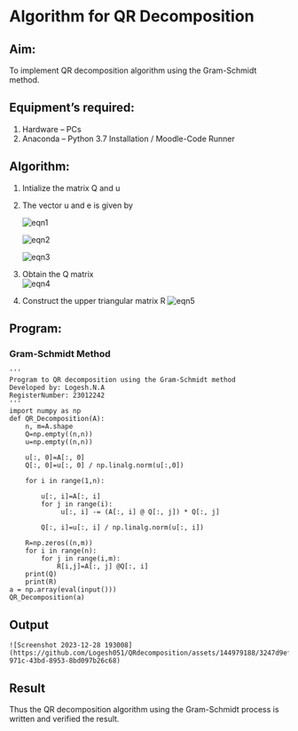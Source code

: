 # Algorithm for QR Decomposition
## Aim:
To implement QR decomposition algorithm using the Gram-Schmidt method.
## Equipment’s required:
1.	Hardware – PCs
2.	Anaconda – Python 3.7 Installation / Moodle-Code Runner
## Algorithm:
1.	Intialize the matrix Q and u
2.	The vector u and e is given by

    ![eqn1](./ex4.jpg)

    ![eqn2](./ex6.jpg)

    ![eqn3](./ex3.jpg)

3.	Obtain the Q matrix   
    ![eqn4](./ex1.jpg)
4.	Construct the upper triangular matrix R
    ![eqn5](./ex2.jpg)



## Program:
### Gram-Schmidt Method
```
''' 
Program to QR decomposition using the Gram-Schmidt method
Developed by: Logesh.N.A
RegisterNumber: 23012242
'''
import numpy as np
def QR_Decomposition(A):
    n, m=A.shape
    Q=np.empty((n,n))
    u=np.empty((n,n))
    
    u[:, 0]=A[:, 0]
    Q[:, 0]=u[:, 0] / np.linalg.norm(u[:,0])
    
    for i in range(1,n):
        
        u[:, i]=A[:, i]
        for j in range(i):
             u[:, i] -= (A[:, i] @ Q[:, j]) * Q[:, j]
             
        Q[:, i]=u[:, i] / np.linalg.norm(u[:, i])
        
    R=np.zeros((n,m)) 
    for i in range(n):
        for j in range(i,m):
            R[i,j]=A[:, j] @Q[:, i]
    print(Q)
    print(R)
a = np.array(eval(input()))
QR_Decomposition(a)
```

## Output
```
![Screenshot 2023-12-28 193008](https://github.com/Logesh051/QRdecomposition/assets/144979188/3247d9ef-971c-43bd-8953-8bd097b26c68)

```

## Result
Thus the QR decomposition algorithm using the Gram-Schmidt process is written and verified the result.
